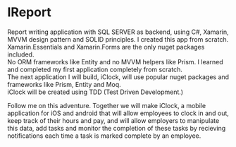 # IReport
Report writing application with SQL SERVER as backend, using C#, Xamarin, MVVM design pattern and SOLID principles.
I created this app from scratch.   Xamarin.Essentials and Xamarin.Forms are the only nuget packages included.  
No ORM frameworks like Entity and no MVVM helpers like Prism.  I learned and completed my first application completely from scratch.  
The next application I will build, iClock, will use popular nuget packages and frameworks like Prism, Entity and Moq.  
iClock will be created using TDD (Test Driven Development.)

Follow me on this adventure.  Together we will make iClock, a mobile application for iOS and android that will allow employees to clock in and out, keep track of their hours and pay, and will allow employers to manipulate this data, add tasks and monitor the completion of these tasks by recieving notifications each time a task is marked complete by an employee.

